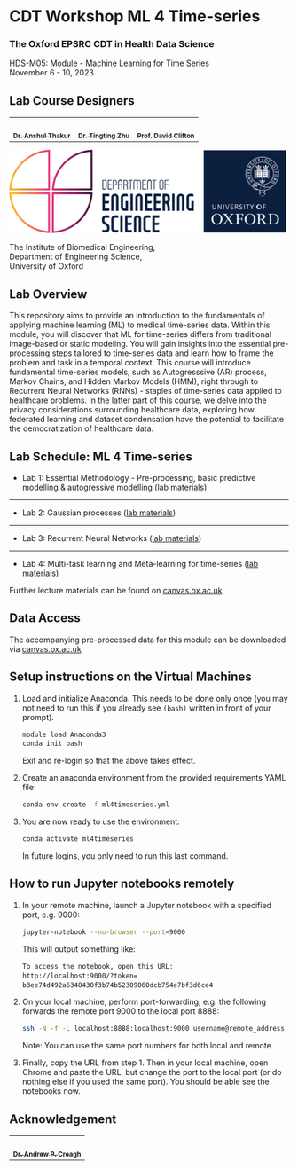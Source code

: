 # CDT Workshop ML 4 Time-series
### The Oxford EPSRC CDT in Health Data Science
HDS-M05: Module - Machine Learning for Time Series <br>
November 6 - 10, 2023 <br>


## Lab Course Designers
<!-- ALL-CONTRIBUTORS-LIST:START - Do not remove or modify this section -->
<!-- prettier-ignore-start -->
<!-- markdownlint-disable -->
<table>
  <tr>
   <td align="center"><a href="https://eng.ox.ac.uk/people/anshul-thakur/"><img src="https://eng.ox.ac.uk/media/4496/photo_ath.jpg?center=0.33112582781456956,0.31168831168831168&mode=crop&width=250&height=250&rnd=132651141320000000" width="120px;" alt=""/><br /><sub><b>Dr. Anshul Thakur</b></sub> </a> </td>
      <td align="center"><a href="https://eng.ox.ac.uk/people/tingting-zhu/"><img src="https://eng.ox.ac.uk/media/9549/photo_ttz2.jpg?center=0.30357142857142855,0.46745562130177515&mode=crop&width=100&height=100&rnd=132690066410000000" width="120px;" alt=""/><br /><sub><b>Dr. Tingting Zhu</b></sub> </a> </td>
   <td align="center"><a href="https://eng.ox.ac.uk/people/david-clifton/"><img src="https://www.turing.ac.uk/sites/default/files/styles/people/public/2021-12/david_clifton.jpg?itok=PYtYVF5_" width="100px;" alt=""/><br /><sub><b>Prof. David Clifton</b></sub> </a> </td>
    </tr>
</table>

<!-- markdownlint-restore -->
<!-- prettier-ignore-end -->

<!-- ALL-CONTRIBUTORS-LIST:END -->

<img src="./img/oxford_eng_logo.png" width="500" height="150" />

The Institute of Biomedical Engineering, <br />
Department of Engineering Science,<br />
University of Oxford<br />

## Lab Overview
This repository aims to provide an introduction to the fundamentals of applying machine learning (ML) to medical time-series data. Within this module, you will discover that ML for time-series differs from traditional image-based or static modeling. You will gain insights into the essential pre-processing steps tailored to time-series data and learn how to frame the problem and task in a temporal context. This course will introduce fundamental time-series models, such as Autogresssive (AR) process, Markov Chains, and Hidden Markov Models (HMM), right through to Recurrent Neural Networks (RNNs) - staples of time-series data applied to healthcare problems.  In the latter part of this course, we delve into the privacy considerations surrounding healthcare data, exploring how federated learning and dataset condensation have the potential to facilitate the democratization of healthcare data.<br>

## Lab Schedule: ML 4 Time-series
- Lab 1: Essential Methodology - Pre-processing, basic predictive modelling & autogressive modelling ([lab materials](https://github.com/AnshThakur/CDT-TimeSeries/blob/main/labs/lab_1/CDT_ML4timeseries_Lab_1.ipynb))
---
- Lab 2: Gaussian processes ([lab materials](https://github.com/AnshThakur/CDT-TimeSeries/tree/main/labs/lab_2))
---
- Lab 3: Recurrent Neural Networks ([lab materials](https://github.com/AnshThakur/CDT-TimeSeries/tree/main/labs/lab_3))
---
- Lab 4: Multi-task learning and Meta-learning for time-series ([lab materials](https://canvas.ox.ac.uk/courses/151592/files/4943018?))

Further lecture materials can be found on
[canvas.ox.ac.uk](https://canvas.ox.ac.uk/courses/151592/pages/hds-m05-module-info-machine-learning-for-time-series)

## Data Access
The accompanying pre-processed data for this module can be downloaded via 
[canvas.ox.ac.uk](https://canvas.ox.ac.uk/courses/151592/files/4929999?wrap=1)

## Setup instructions on the Virtual Machines
1. Load and initialize Anaconda. This needs to be done only once (you may not need to run this if you already see `(bash)` written in front of your prompt).

   ```bash
   module load Anaconda3
   conda init bash
   ```
   Exit and re-login so that the above takes effect.
3. Create an anaconda environment from the provided requirements YAML file: 
   ```bash
   conda env create -f ml4timeseries.yml
   ```
4. You are now ready to use the environment: 
   ```bash
   conda activate ml4timeseries
   ```
   In future logins, you only need to run this last command.

## How to run Jupyter notebooks remotely

1. In your remote machine, launch a Jupyter notebook with a specified port, e.g. 9000:
   ```bash
   jupyter-notebook --no-browser --port=9000
   ```
   This will output something like:
   ```bash
   To access the notebook, open this URL:
   http://localhost:9000/?token=
   b3ee74d492a6348430f3b74b52309060dcb754e7bf3d6ce4
   ```

1. On your local machine, perform port-forwarding, e.g. the following forwards the remote port 9000 to the local port 8888:
   ```bash
   ssh -N -f -L localhost:8888:localhost:9000 username@remote_address
   ```
   Note: You can use the same port numbers for both local and remote.

1. Finally, copy the URL from step 1. Then in your local machine, open
Chrome and paste the URL, but change the port to the local port (or do nothing else if you used the same port).
You should be able see the notebooks now.



## Acknowledgement
<!-- ALL-CONTRIBUTORS-LIST:START - Do not remove or modify this section -->
<!-- prettier-ignore-start -->
<!-- markdownlint-disable -->
<table>
  <tr>
   <td align="center"><a href="https://www.andrewcreagh.com/"><img src="https://avatars.githubusercontent.com/u/22932251?v=4" width="120px;" alt=""/><br /><sub><b>Dr. Andrew P. Creagh</b></sub> </a> </td>
</table>

<!-- markdownlint-restore -->
<!-- prettier-ignore-end -->

<!-- ALL-CONTRIBUTORS-LIST:END -->
   


